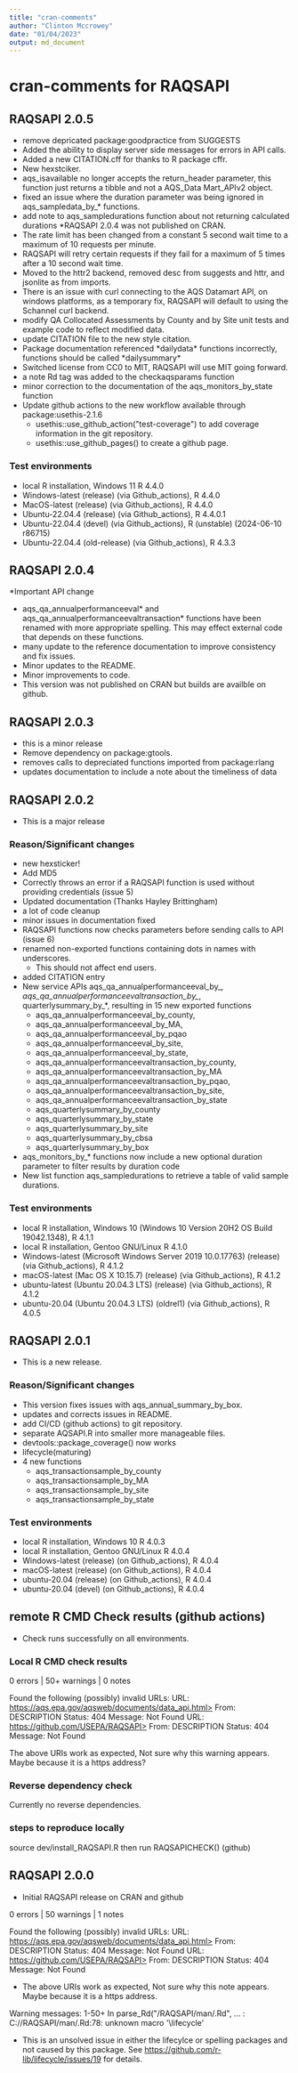 ```yaml
---
title: "cran-comments"
author: "Clinton Mccrowey"
date: "01/04/2023"
output: md_document
---
```


# cran-comments for RAQSAPI
## RAQSAPI 2.0.5
  - remove depricated package:goodpractice from SUGGESTS
  - Added the ability to display server side messages for errors in API calls.
  - Added a new CITATION.cff for thanks to R package cffr.
  - New hexstciker.
  - aqs_isavailable no longer accepts the return_header parameter, this function
    just returns a tibble and not a AQS_Data Mart_APIv2 object.
  - fixed an issue where the duration parameter was being ignored in
    aqs_sampledata_by_* functions.
  - add note to aqs_sampledurations function about not returning calculated
    durations
  *RAQSAPI 2.0.4 was not published on CRAN.
  - The rate limit has been changed from a constant 5 second wait time to a
    maximum of 10 requests per minute.
  - RAQSAPI will retry certain requests if they fail for a maximum of 5 times
    after a 10 second wait time.
  - Moved to the httr2 backend, removed desc from suggests and
    httr, and jsonlite as from imports.
  - There is an issue with curl connecting to the AQS Datamart API, on
    windows platforms, as a temporary fix, RAQSAPI will default to using
    the Schannel curl backend.
  - modify QA Collocated Assessments by County and by Site unit tests and
    example code to reflect modified data.
  - update CITATION file to the new style citation.
  - Package documentation referenced \*dailydata\* functions incorrectly,
    functions should be called \*dailysummary\* 
  - Switched license from CC0 to MIT, RAQSAPI will use MIT going forward.
  - a note Rd tag was added to the checkaqsparams function
  - minor correction to the documentation of the aqs_monitors_by_state
    function
  - Update github actions to the new workflow available through
    package:usethis-2.1.6
    + usethis::use_github_action("test-coverage") to add coverage
    information
    in the git repository.
    + usethis::use_github_pages() to create a github page.
  
### Test environments
* local R installation, Windows 11 R 4.4.0
* Windows-latest (release) (via Github_actions), R 4.4.0
* MacOS-latest (release) (via Github_actions), R 4.4.0
* Ubuntu-22.04.4 (release) (via Github_actions), R 4.4.0.1
* Ubuntu-22.04.4 (devel) (via Github_actions), R (unstable) (2024-06-10
    r86715)
* Ubuntu-22.04.4 (old-release) (via Github_actions), R 4.3.3

## RAQSAPI 2.0.4
*Important API change
  - aqs_qa_annualperformanceeval* and aqs_qa_annualperformanceevaltransaction*
    functions have been renamed with more appropriate spelling. This may effect
    external code that depends on these functions.
  - many update to the reference documentation to improve consistency and
    fix issues.
  - Minor updates to the README.
  - Minor improvements to code.
  - This version was not published on CRAN but builds are availble on github.

## RAQSAPI 2.0.3
* this is a minor release
* Remove dependency on package:gtools.
* removes calls to depreciated functions imported from package:rlang
* updates documentation to include a note about the timeliness of data

## RAQSAPI 2.0.2
* This is a major release

### Reason/Significant changes
* new hexsticker!
* Add MD5
* Correctly throws an error if a RAQSAPI function is used without
    providing credentials (issue 5)
* Updated documentation (Thanks Hayley Brittingham)
* a lot of code cleanup
* minor issues in documentation fixed
* RAQSAPI functions now checks parameters before sending calls to API (issue 6)
* renamed non-exported functions containing dots in names with underscores.
    - This should not affect end users.
* added CITATION entry
* New service APIs aqs_qa_annualperformanceeval_by_*,
    aqs_qa_annualperformanceevaltransaction_by_*, quarterlysummary_by_*,
    resulting in 15 new exported functions
    - aqs_qa_annualperformanceeval_by_county,
    - aqs_qa_annualperformanceeval_by_MA,
    - aqs_qa_annualperformanceeval_by_pqao
    - aqs_qa_annualperformanceeval_by_site,
    - aqs_qa_annualperformanceeval_by_state,
    - aqs_qa_annualperformanceevaltransaction_by_county,
    - aqs_qa_annualperformanceevaltransaction_by_MA
    - aqs_qa_annualperformanceevaltransaction_by_pqao,
    - aqs_qa_annualperformanceevaltransaction_by_site,
    - aqs_qa_annualperformanceevaltransaction_by_state
    - aqs_quarterlysummary_by_county
    - aqs_quarterlysummary_by_state
    - aqs_quarterlysummary_by_site
    - aqs_quarterlysummary_by_cbsa
    - aqs_quarterlysummary_by_box
* aqs_monitors_by_\* functions now include a new optional duration parameter
    to filter results by duration code
* New list function aqs_sampledurations to retrieve a table of valid sample
    durations.
    
### Test environments
* local R installation, Windows 10 (Windows 10 Version 20H2 OS Build 19042.1348),
 R 4.1.1
* local R installation, Gentoo GNU/Linux R 4.1.0
* Windows-latest (Microsoft Windows Server 2019
  10.0.17763) (release) (via Github_actions), R 4.1.2
* macOS-latest (Mac OS X 10.15.7) (release) (via Github_actions), R 4.1.2
* ubuntu-latest (Ubuntu 20.04.3 LTS) (release) (via Github_actions), R 4.1.2
* ubuntu-20.04 (Ubuntu 20.04.3 LTS) (oldrel1) (via Github_actions), R 4.0.5

## RAQSAPI 2.0.1
* This is a new release.

### Reason/Significant changes
* This version fixes issues with aqs_annual_summary_by_box.
* updates and corrects issues in README.
* add CI/CD (github actions) to git repository.
* separate AQSAPI.R into smaller more manageable files.
* devtools::package_coverage() now works
* lifecycle(maturing)
* 4 new functions
    - aqs_transactionsample_by_county
    - aqs_transactionsample_by_MA
    - aqs_transactionsample_by_site
    - aqs_transactionsample_by_state

### Test environments
* local R installation, Windows 10 R 4.0.3
* local R installation, Gentoo GNU/Linux R 4.0.4
* Windows-latest (release) (on Github_actions), R 4.0.4
* macOS-latest (release) (on Github_actions), R 4.0.4
* ubuntu-20.04 (release) (on Github_actions), R 4.0.4
* ubuntu-20.04 (devel) (on Github_actions), R 4.0.4

## remote R CMD Check results (github actions)
* Check runs successfully on all environments.

### Local R CMD check results

0 errors | 50+ warnings | 0 notes

Found the following (possibly) invalid URLs:
  URL: https://aqs.epa.gov/aqsweb/documents/data_api.html>
    From: DESCRIPTION
    Status: 404
    Message: Not Found
  URL: https://github.com/USEPA/RAQSAPI>
    From: DESCRIPTION
    Status: 404
    Message: Not Found
    
The above URIs work as expected, Not sure why this warning appears. Maybe
  because it is a https address?
  
### Reverse dependency check
  Currently no reverse dependencies.
  
### steps to reproduce locally
  source dev/install_RAQSAPI.R then run RAQSAPICHECK() (github)


## RAQSAPI 2.0.0
  * Initial RAQSAPI release on CRAN and github
  
  0 errors | 50 warnings | 1 notes

Found the following (possibly) invalid URLs:
  URL: https://aqs.epa.gov/aqsweb/documents/data_api.html>
    From: DESCRIPTION
    Status: 404
    Message: Not Found
  URL: https://github.com/USEPA/RAQSAPI>
    From: DESCRIPTION
    Status: 404
    Message: Not Found
    
* The above URIs work as expected, Not sure why this note appears. Maybe
  because it is a https address.
  
Warning messages:
1-50+ In parse_Rd("/RAQSAPI/man/.Rd", ... :
C://RAQSAPI/man/.Rd:78:
unknown macro '\lifecycle'
* This is an unsolved issue in either the lifecylce or spelling packages and not
  caused by this package.
  See https://github.com/r-lib/lifecycle/issues/19 for details.
